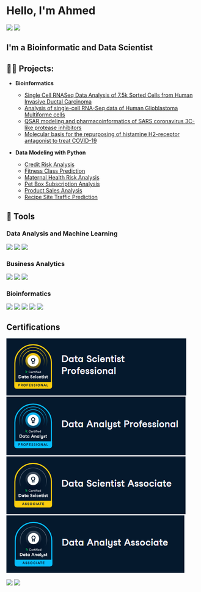 # Hello, I'm Ahmed
<a href="https://www.linkedin.com/in/ahmed-ishola"><img src="https://img.shields.io/badge/-LinkedIn-0072b1?&style=for-the-badge&logo=linkedin&logoColor=white" /></a>
<a href="https://mblinks.github.io/"><img src="https://img.shields.io/badge/-GitHub-181717?style=for-the-badge&logo=github&logoColor=white" /></a>

## I'm a Bioinformatic and Data Scientist

<h2>👨‍💻 Projects:</h2>

- <b>Bioinformatics</b>
  - [Single Cell RNASeq Data Analysis of 7.5k Sorted Cells from Human Invasive Ductal Carcinoma](https://github.com/mblinks/scanpy)
  - [Analysis of single-cell RNA-Seq data of Human Glioblastoma Multiforme cells](https://github.com/mblinks/R)
  - [QSAR modeling and pharmacoinformatics of SARS coronavirus 3C-like protease inhibitors](https://www.ncbi.nlm.nih.gov/pmc/articles/PMC8111888/)
  - [Molecular basis for the repurposing of histamine H2-receptor antagonist to treat COVID-19](https://www.ncbi.nlm.nih.gov/pmc/articles/PMC7852284/)
   
- <b>Data Modeling with Python </b>
  - [Credit Risk Analysis](https://github.com/mblinks/python/blob/main/Credit_Risk_Analysis.ipynb)
  - [Fitness Class Prediction](https://github.com/mblinks/python/blob/main/Fitness_Class.ipynb)
  - [Maternal Health Risk Analysis](https://github.com/mblinks/python/blob/main/Maternal_Health_Risk_Analysis.ipynb)
  - [Pet Box Subscription Analysis](https://github.com/mblinks/python/blob/main/Pet_Box_Subscription.ipynb)
  - [Product Sales Analysis](https://github.com/mblinks/python/blob/main/Product_Sales.ipynb)
  - [Recipe Site Traffic Prediction](https://github.com/mblinks/python/blob/main/Recipe_Site_Traffic.ipynb)

## 🤖 Tools
### Data Analysis and Machine Learning
<div>
    <img src="https://img.shields.io/badge/-Python-3776AB?style=for-the-badge&logo=python&logoColor=white" />
    <img src="https://img.shields.io/badge/-R-276DC3?style=for-the-badge&logo=R&logoColor=white" />
    <img src="https://img.shields.io/badge/-SQL-4479A1?style=for-the-badge&logo=sql&logoColor=white" />
</div>

### Business Analytics
<div>
    <img src="https://img.shields.io/badge/-Microsoft%20Excel-217346?style=for-the-badge&logo=microsoft-excel&logoColor=white" />
    <img src="https://img.shields.io/badge/-Power%20BI-F2C811?style=for-the-badge&logo=powerbi&logoColor=white" />
    <img src="https://img.shields.io/badge/-Tableau-E97627?style=for-the-badge&logo=tableau&logoColor=white" />
    </div>

### Bioinformatics
<div>
    <img src="https://img.shields.io/badge/-Seurat-005F7F?style=for-the-badge&logo=r&logoColor=white" />
    <img src="https://img.shields.io/badge/-Scanpy-4B8BBE?style=for-the-badge&logo=python&logoColor=white" />
    <img src="https://img.shields.io/badge/-Vina-8B0000?style=for-the-badge&logo=python&logoColor=white" />
    <img src="https://img.shields.io/badge/-GROMACS-5E4FA2?style=for-the-badge&logo=GROMACS&logoColor=white" />
    <img src="https://img.shields.io/badge/-Discovery%20Studio-007CFF?style=for-the-badge&logo=acm&logoColor=white" />
    </div>
    
## Certifications
![Data Scientist Professional](https://github.com/mblinks/mblinks.github.io/blob/main/assets/dsp.PNG)
![Data Analyst Professional](https://github.com/mblinks/mblinks.github.io/blob/main/assets/dap.PNG)
![Data Scientist Associate](https://github.com/mblinks/mblinks.github.io/blob/main/assets/dsa.PNG)
![Data Analyst Associate](https://github.com/mblinks/mblinks.github.io/blob/main/assets/daa.PNG)
<div>
    <img src="https://img.shields.io/badge/-DataCamp-03EF62?style=for-the-badge&logo=datacamp&logoColor=white" />
    <img src="https://img.shields.io/badge/-Coursera-0056D2?style=for-the-badge&logo=coursera&logoColor=white" />
    </div>


    
